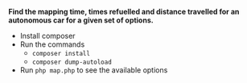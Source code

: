 **Find the mapping time, times refuelled and distance travelled for an autonomous car for a given set of options.**

* Install composer
* Run the commands
	* `composer install`
	* `composer dump-autoload`
* Run `php map.php` to see the available options
